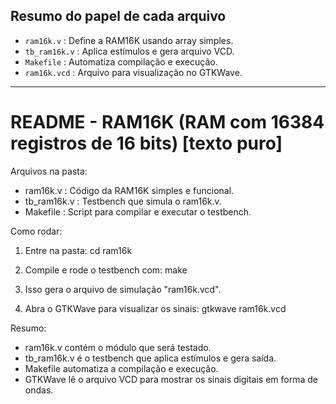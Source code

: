 
## Resumo do papel de cada arquivo

- `ram16k.v`      : Define a RAM16K usando array simples.
- `tb_ram16k.v`   : Aplica estímulos e gera arquivo VCD.
- `Makefile`      : Automatiza compilação e execução.
- `ram16k.vcd`    : Arquivo para visualização no GTKWave.

---

# README - RAM16K (RAM com 16384 registros de 16 bits) [texto puro]

Arquivos na pasta:
- ram16k.v       : Código da RAM16K simples e funcional.
- tb_ram16k.v    : Testbench que simula o ram16k.v.
- Makefile       : Script para compilar e executar o testbench.

Como rodar:
1) Entre na pasta:
cd ram16k

2) Compile e rode o testbench com:
make

3) Isso gera o arquivo de simulação "ram16k.vcd".

4) Abra o GTKWave para visualizar os sinais:
gtkwave ram16k.vcd

Resumo:
- ram16k.v contém o módulo que será testado.
- tb_ram16k.v é o testbench que aplica estímulos e gera saída.
- Makefile automatiza a compilação e execução.
- GTKWave lê o arquivo VCD para mostrar os sinais digitais em forma de ondas.

